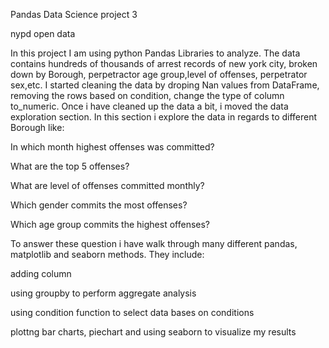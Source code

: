 Pandas Data Science project 3

nypd open data


In this project I am using python Pandas Libraries to analyze. The data contains hundreds of thousands of arrest records of new york city, broken down by Borough, perpetractor age group,level of offenses, perpetrator sex,etc.
I started cleaning the data by droping Nan values from DataFrame, removing the rows based on condition, change the type of column to_numeric.
Once i have cleaned up the data a bit, i moved the data exploration section. In this section i explore the data in regards to different Borough like:

In which month highest offenses was committed?

What are the top 5 offenses? 

What are level of offenses committed monthly?

Which gender commits the most offenses?

Which age group commits the highest offenses?

To answer these question i have walk through many different pandas, matplotlib and seaborn methods. They include:

adding column

using groupby to perform aggregate analysis

using condition function to select data bases on conditions

plottng bar charts, piechart and using seaborn to visualize my results

